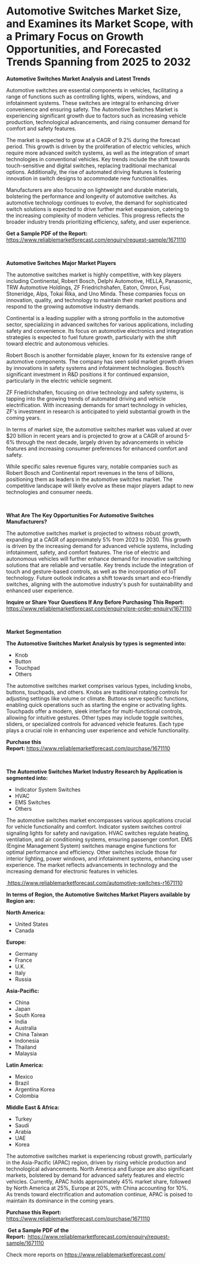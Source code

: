 <p><h1>Automotive Switches Market Size, and Examines its Market Scope, with a Primary Focus on Growth Opportunities, and Forecasted Trends Spanning from 2025 to 2032</h1></p><p><strong>Automotive Switches Market Analysis and Latest Trends</strong></p>
<p><p>Automotive switches are essential components in vehicles, facilitating a range of functions such as controlling lights, wipers, windows, and infotainment systems. These switches are integral to enhancing driver convenience and ensuring safety. The Automotive Switches Market is experiencing significant growth due to factors such as increasing vehicle production, technological advancements, and rising consumer demand for comfort and safety features.</p><p>The market is expected to grow at a CAGR of 9.2% during the forecast period. This growth is driven by the proliferation of electric vehicles, which require more advanced switch systems, as well as the integration of smart technologies in conventional vehicles. Key trends include the shift towards touch-sensitive and digital switches, replacing traditional mechanical options. Additionally, the rise of automated driving features is fostering innovation in switch designs to accommodate new functionalities.</p><p>Manufacturers are also focusing on lightweight and durable materials, bolstering the performance and longevity of automotive switches. As automotive technology continues to evolve, the demand for sophisticated switch solutions is expected to drive further market expansion, catering to the increasing complexity of modern vehicles. This progress reflects the broader industry trends prioritizing efficiency, safety, and user experience.</p></p>
<p><strong>Get a Sample PDF of the Report:&nbsp;</strong> <a href="https://www.reliablemarketforecast.com/enquiry/request-sample/1671110?utm_campaign=2288&utm_medium=2&utm_source=Github&utm_content=ia&utm_term=25032025&utm_id=automotive-switches">https://www.reliablemarketforecast.com/enquiry/request-sample/1671110</a></p>
<p>&nbsp;</p>
<p><strong>Automotive Switches Major Market Players</strong></p>
<p><p>The automotive switches market is highly competitive, with key players including Continental, Robert Bosch, Delphi Automotive, HELLA, Panasonic, TRW Automotive Holdings, ZF Friedrichshafen, Eaton, Omron, Fusi, Stoneridge, Alps, Tokai Rika, and Uno Minda. These companies focus on innovation, quality, and technology to maintain their market positions and respond to the growing automotive industry demands.</p><p>Continental is a leading supplier with a strong portfolio in the automotive sector, specializing in advanced switches for various applications, including safety and convenience. Its focus on automotive electronics and integration strategies is expected to fuel future growth, particularly with the shift toward electric and autonomous vehicles.</p><p>Robert Bosch is another formidable player, known for its extensive range of automotive components. The company has seen solid market growth driven by innovations in safety systems and infotainment technologies. Bosch’s significant investment in R&D positions it for continued expansion, particularly in the electric vehicle segment.</p><p>ZF Friedrichshafen, focusing on drive technology and safety systems, is tapping into the growing trends of automated driving and vehicle electrification. With increasing demands for smart technology in vehicles, ZF's investment in research is anticipated to yield substantial growth in the coming years.</p><p>In terms of market size, the automotive switches market was valued at over $20 billion in recent years and is projected to grow at a CAGR of around 5-6% through the next decade, largely driven by advancements in vehicle features and increasing consumer preferences for enhanced comfort and safety.</p><p>While specific sales revenue figures vary, notable companies such as Robert Bosch and Continental report revenues in the tens of billions, positioning them as leaders in the automotive switches market. The competitive landscape will likely evolve as these major players adapt to new technologies and consumer needs.</p></p>
<p>&nbsp;</p>
<p><strong>What Are The Key Opportunities For Automotive Switches Manufacturers?</strong></p>
<p><p>The automotive switches market is projected to witness robust growth, expanding at a CAGR of approximately 5% from 2023 to 2030. This growth is driven by the increasing demand for advanced vehicle systems, including infotainment, safety, and comfort features. The rise of electric and autonomous vehicles will further enhance demand for innovative switching solutions that are reliable and versatile. Key trends include the integration of touch and gesture-based controls, as well as the incorporation of IoT technology. Future outlook indicates a shift towards smart and eco-friendly switches, aligning with the automotive industry's push for sustainability and enhanced user experience.</p></p>
<p><strong>Inquire or Share Your Questions If Any Before Purchasing This Report:</strong> <a href="https://www.reliablemarketforecast.com/enquiry/pre-order-enquiry/1671110?utm_campaign=2288&utm_medium=2&utm_source=Github&utm_content=ia&utm_term=25032025&utm_id=automotive-switches">https://www.reliablemarketforecast.com/enquiry/pre-order-enquiry/1671110</a></p>
<p>&nbsp;</p>
<p><strong>Market Segmentation</strong></p>
<p><strong>The Automotive Switches Market Analysis by types is segmented into:</strong></p>
<p><ul><li>Knob</li><li>Button</li><li>Touchpad</li><li>Others</li></ul></p>
<p><p>The automotive switches market comprises various types, including knobs, buttons, touchpads, and others. Knobs are traditional rotating controls for adjusting settings like volume or climate. Buttons serve specific functions, enabling quick operations such as starting the engine or activating lights. Touchpads offer a modern, sleek interface for multi-functional controls, allowing for intuitive gestures. Other types may include toggle switches, sliders, or specialized controls for advanced vehicle features. Each type plays a crucial role in enhancing user experience and vehicle functionality.</p></p>
<p><strong>Purchase this Report:&nbsp;</strong><a href="https://www.reliablemarketforecast.com/purchase/1671110?utm_campaign=2288&utm_medium=2&utm_source=Github&utm_content=ia&utm_term=25032025&utm_id=automotive-switches">https://www.reliablemarketforecast.com/purchase/1671110</a></p>
<p>&nbsp;</p>
<p><strong>The Automotive Switches Market Industry Research by Application is segmented into:</strong></p>
<p><ul><li>Indicator System Switches</li><li>HVAC</li><li>EMS Switches</li><li>Others</li></ul></p>
<p><p>The automotive switches market encompasses various applications crucial for vehicle functionality and comfort. Indicator system switches control signaling lights for safety and navigation. HVAC switches regulate heating, ventilation, and air conditioning systems, ensuring passenger comfort. EMS (Engine Management System) switches manage engine functions for optimal performance and efficiency. Other switches include those for interior lighting, power windows, and infotainment systems, enhancing user experience. The market reflects advancements in technology and the increasing demand for electronic features in vehicles.</p></p>
<p><a href="https://www.reliablemarketforecast.com/automotive-switches-r1671110?utm_campaign=2288&utm_medium=2&utm_source=Github&utm_content=ia&utm_term=25032025&utm_id=automotive-switches">&nbsp;https://www.reliablemarketforecast.com/automotive-switches-r1671110</a></p>
<p><strong>In terms of Region, the Automotive Switches Market Players available by Region are:</strong></p>
<p>
    <p> <strong> North America: </strong>
        <ul>
            <li>United States</li>
            <li>Canada</li>
        </ul>
        </p> 
    <p> <strong> Europe: </strong>
        <ul>
            <li>Germany</li>
            <li>France</li>
            <li>U.K.</li>
            <li>Italy</li>
            <li>Russia</li>
        </ul>
        </p> 
    <p> <strong> Asia-Pacific: </strong>
        <ul>
            <li>China</li>
            <li>Japan</li>
            <li>South Korea</li>
            <li>India</li>
            <li>Australia</li>
            <li>China Taiwan</li>
            <li>Indonesia</li>
            <li>Thailand</li>
            <li>Malaysia</li>
        </ul>
        </p> 
    <p> <strong> Latin America: </strong>
        <ul>
            <li>Mexico</li>
            <li>Brazil</li>
            <li>Argentina Korea</li>
            <li>Colombia</li>
        </ul>
        </p> 
    <p> <strong> Middle East & Africa: </strong>
        <ul>
            <li>Turkey</li>
            <li>Saudi</li>
            <li>Arabia</li>
            <li>UAE</li>
            <li>Korea</li>
        </ul>
    </p>
    </p>
<p><p>The automotive switches market is experiencing robust growth, particularly in the Asia-Pacific (APAC) region, driven by rising vehicle production and technological advancements. North America and Europe are also significant markets, bolstered by demand for advanced safety features and electric vehicles. Currently, APAC holds approximately 45% market share, followed by North America at 25%, Europe at 20%, with China accounting for 10%. As trends toward electrification and automation continue, APAC is poised to maintain its dominance in the coming years.</p></p>
<p><strong>Purchase this Report: </strong><a href="https://www.reliablemarketforecast.com/purchase/1671110?utm_campaign=2288&utm_medium=2&utm_source=Github&utm_content=ia&utm_term=25032025&utm_id=automotive-switches">https://www.reliablemarketforecast.com/purchase/1671110</a></p>
<p>&nbsp;<strong>Get a Sample PDF of the Report:&nbsp;&nbsp;</strong><a href="https://www.reliablemarketforecast.com/enquiry/request-sample/1671110?utm_campaign=2288&utm_medium=2&utm_source=Github&utm_content=ia&utm_term=25032025&utm_id=automotive-switches">https://www.reliablemarketforecast.com/enquiry/request-sample/1671110</a></p>
<p><strong></strong></p>
<p>Check more reports on <a href="https://www.reliablemarketforecast.com/?utm_campaign=2288&utm_medium=2&utm_source=Github&utm_content=ia&utm_term=25032025&utm_id=automotive-switches">https://www.reliablemarketforecast.com/</a></p>